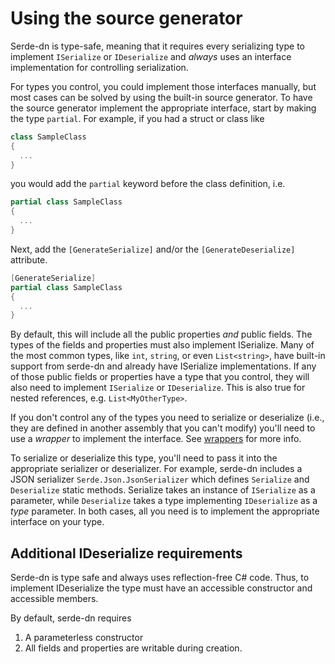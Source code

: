 # Using the source generator

Serde-dn is type-safe, meaning that it requires every serializing type to implement `ISerialize` or `IDeserialize` and *always* uses an interface implementation for controlling serialization.

For types you control, you could implement those interfaces manually, but most cases can be solved by using the built-in source generator. To have the source generator implement the appropriate interface, start by making the type `partial`. For example, if you had a struct or class like

```C#
class SampleClass
{
  ...
}
```

you would add the `partial` keyword before the class definition, i.e.

```C#
partial class SampleClass
{
  ...
}
```

Next, add the `[GenerateSerialize]` and/or the `[GenerateDeserialize]` attribute.

```C#
[GenerateSerialize]
partial class SampleClass
{
  ...
}
```

By default, this will include all the public properties *and* public fields. The types of the fields and properties must also implement ISerialize. Many of the most common types, like `int`, `string`, or even `List<string>`, have built-in support from serde-dn and already have ISerialize implementations. If any of those public fields or properties have a type that you control, they will also need to implement `ISerialize` or `IDeserialize`. This is also true for nested references, e.g. `List<MyOtherType>`.

If you don't control any of the types you need to serialize or deserialize (i.e., they are defined in another assembly that you can't modify) you'll need to use a *wrapper* to implement the interface. See [wrappers](./wrappers.md) for more info.

To serialize or deserialize this type, you'll need to pass it into the appropriate serializer or deserializer. For example, serde-dn includes
a JSON serializer `Serde.Json.JsonSerializer` which defines `Serialize` and `Deserialize` static methods. Serialize takes an instance of `ISerialize` as a parameter, while `Deserialize` takes a type implementing `IDeserialize` as a *type* parameter. In both cases, all you need is to implement the appropriate interface on your type.

## Additional IDeserialize requirements

Serde-dn is type safe and always uses reflection-free C# code. Thus, to implement IDeserialize the type must have an accessible constructor and accessible members.

By default, serde-dn requires
  1. A parameterless constructor
  2. All fields and properties are writable during creation.